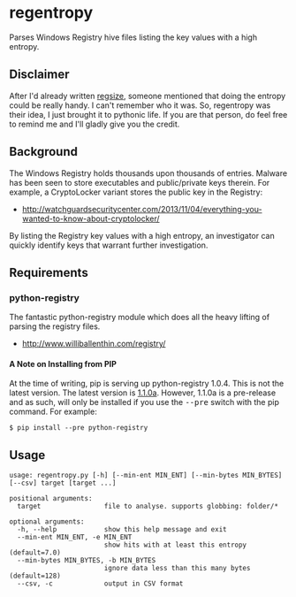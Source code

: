 # regentropy
Parses Windows Registry hive files listing the key values with a high entropy.

## Disclaimer
After I'd already written [regsize](https://github.com/bridgeythegeek/regsize), someone mentioned that doing the entropy could be really handy. I can't remember who it was. So, regentropy was their idea, I just brought it to pythonic life. If you are that person, do feel free to remind me and I'll gladly give you the credit.

## Background
The Windows Registry holds thousands upon thousands of entries. Malware has been seen to store executables and public/private keys therein. For example, a CryptoLocker variant stores the public key in the Registry:

- http://watchguardsecuritycenter.com/2013/11/04/everything-you-wanted-to-know-about-cryptolocker/

By listing the Registry key values with a high entropy, an investigator can quickly identify keys that warrant further investigation.
## Requirements
### python-registry
The fantastic python-registry module which does all the heavy lifting of parsing the registry files.
- http://www.williballenthin.com/registry/

#### A Note on Installing from PIP
At the time of writing, pip is serving up python-registry 1.0.4. This is not the latest version. The latest version is [1.1.0a](https://pypi.python.org/pypi/python-registry/1.1.0). However, 1.1.0a is a pre-release and as such, will only be installed if you use the <tt>--pre</tt> switch with the pip command. For example:

```
$ pip install --pre python-registry
```

## Usage
```
usage: regentropy.py [-h] [--min-ent MIN_ENT] [--min-bytes MIN_BYTES] [--csv] target [target ...]

positional arguments:
  target                file to analyse. supports globbing: folder/*

optional arguments:
  -h, --help            show this help message and exit
  --min-ent MIN_ENT, -e MIN_ENT
                        show hits with at least this entropy (default=7.0)
  --min-bytes MIN_BYTES, -b MIN_BYTES
                        ignore data less than this many bytes (default=128)
  --csv, -c             output in CSV format
```
